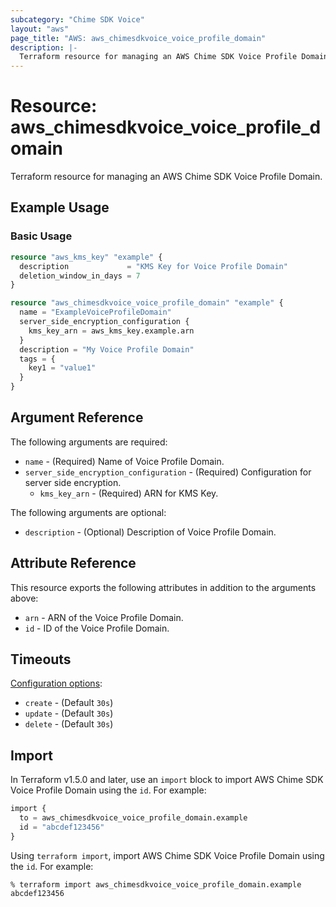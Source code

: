 ```yaml
---
subcategory: "Chime SDK Voice"
layout: "aws"
page_title: "AWS: aws_chimesdkvoice_voice_profile_domain"
description: |-
  Terraform resource for managing an AWS Chime SDK Voice Profile Domain.
---
```


# Resource: aws_chimesdkvoice_voice_profile_domain

Terraform resource for managing an AWS Chime SDK Voice Profile Domain.

## Example Usage

### Basic Usage

```terraform
resource "aws_kms_key" "example" {
  description             = "KMS Key for Voice Profile Domain"
  deletion_window_in_days = 7
}

resource "aws_chimesdkvoice_voice_profile_domain" "example" {
  name = "ExampleVoiceProfileDomain"
  server_side_encryption_configuration {
    kms_key_arn = aws_kms_key.example.arn
  }
  description = "My Voice Profile Domain"
  tags = {
    key1 = "value1"
  }
}
```

## Argument Reference

The following arguments are required:

* `name` - (Required) Name of Voice Profile Domain.
* `server_side_encryption_configuration` - (Required) Configuration for server side encryption.
    * `kms_key_arn` - (Required) ARN for KMS Key.

The following arguments are optional:

* `description` - (Optional) Description of Voice Profile Domain.

## Attribute Reference

This resource exports the following attributes in addition to the arguments above:

* `arn` - ARN of the Voice Profile Domain.
* `id` - ID of the Voice Profile Domain.

## Timeouts

[Configuration options](https://developer.hashicorp.com/terraform/language/resources/syntax#operation-timeouts):

* `create` - (Default `30s`)
* `update` - (Default `30s`)
* `delete` - (Default `30s`)

## Import

In Terraform v1.5.0 and later, use an `import` block to import AWS Chime SDK Voice Profile Domain using the `id`. For example:

```terraform
import {
  to = aws_chimesdkvoice_voice_profile_domain.example
  id = "abcdef123456"
}
```

Using `terraform import`, import AWS Chime SDK Voice Profile Domain using the `id`. For example:

```console
% terraform import aws_chimesdkvoice_voice_profile_domain.example abcdef123456
```
